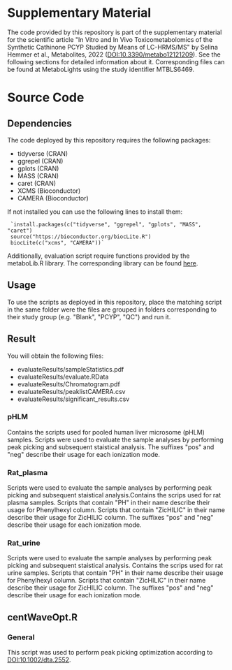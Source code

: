 # Supplementary Material
The code provided by this repository is part of the supplementary material for the scientific article "In Vitro and In Vivo Toxicometabolomics of the Synthetic Cathinone PCYP Studied by Means of LC-HRMS/MS" by Selina Hemmer et al., Metabolites, 2022 (<DOI:10.3390/metabo12121209>). See the following sections for detailed information about it. Corresponding files can be found at MetaboLights using the study identifier MTBLS6469.

# Source Code

## Dependencies

The code deployed by this repository requires the following packages:

-   tidyverse (CRAN)
-   ggrepel (CRAN)
-   gplots (CRAN)
-   MASS (CRAN)
-   caret (CRAN)
-   XCMS (Bioconductor)
-   CAMERA (Bioconductor)

If not installed you can use the following lines to install them:

     `install.packages(c("tidyverse", "ggrepel", "gplots", "MASS", "caret")
     source("https://bioconductor.org/biocLite.R")
     biocLite(c("xcms", "CAMERA"))`

Additionally, evaluation script require functions provided by the metaboLib.R library. The corresponding library can be found [here](https://github.com/saskema/metaboLib).

## Usage

To use the scripts as deployed in this repository, place the matching script in the same folder were the files are grouped in folders corresponding to their study group (e.g. "Blank", "PCYP", "QC") and run it.

## Result

You will obtain the following files:

-   evaluateResults/sampleStatistics.pdf
-   evaluateResults/evaluate.RData
-   evaluateResults/Chromatogram.pdf
-   evaluateResults/peaklistCAMERA.csv
-   evaluateResults/significant_results.csv

### pHLM

Contains the scripts used for pooled human liver microsome (pHLM) samples. Scripts were used to evaluate the sample analyses by performing peak picking and subsequent staistical analysis. The suffixes "pos" and "neg" describe their usage for each ionization mode.

### Rat_plasma

Scripts were used to evaluate the sample analyses by performing peak picking and subsequent staistical analysis.Contains the scrips used for rat plasma samples. Scripts that contain "PH" in their name describe their usage for Phenylhexyl column. Scripts that contain "ZicHILIC" in their name describe their usage for ZicHILIC column. The suffixes "pos" and "neg" describe their usage for each ionization mode.

### Rat_urine

Scripts were used to evaluate the sample analyses by performing peak picking and subsequent staistical analysis. Contains the scrips used for rat urine samples. Scripts that contain "PH" in their name describe their usage for Phenylhexyl column. Scripts that contain "ZicHILIC" in their name describe their usage for ZicHILIC column. The suffixes "pos" and "neg" describe their usage for each ionization mode.

## centWaveOpt.R

### General

This script was used to perform peak picking optimization according to <DOI:10.1002/dta.2552>.
